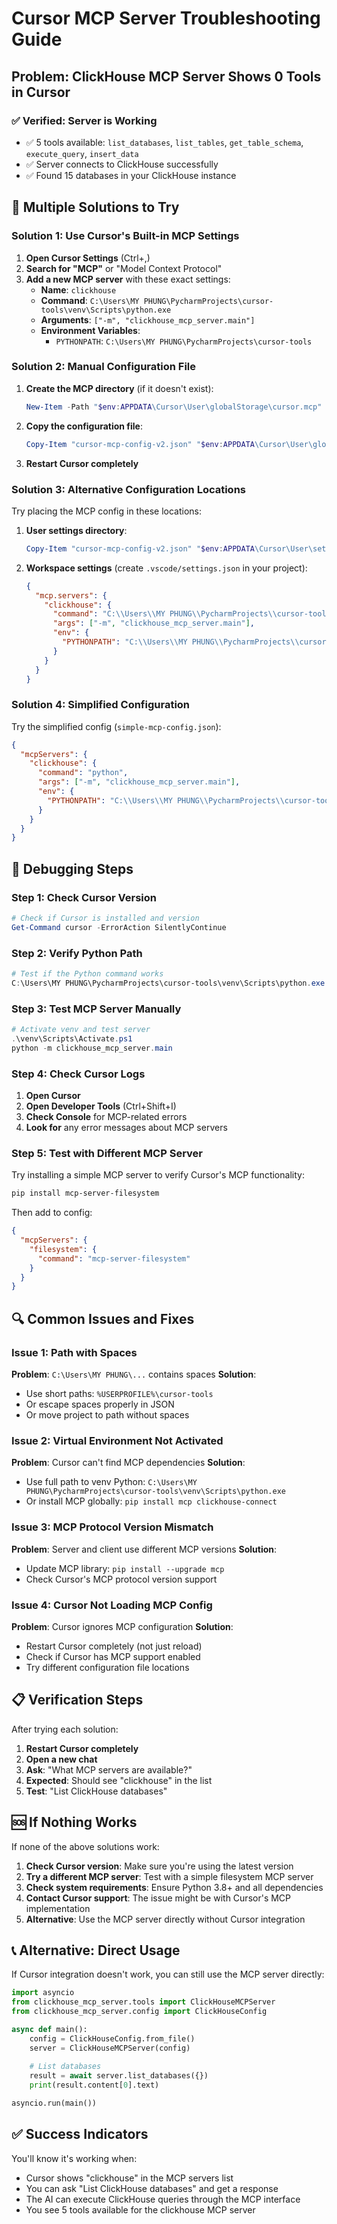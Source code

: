 # Cursor MCP Server Troubleshooting Guide

## Problem: ClickHouse MCP Server Shows 0 Tools in Cursor

### ✅ Verified: Server is Working
- ✅ 5 tools available: `list_databases`, `list_tables`, `get_table_schema`, `execute_query`, `insert_data`
- ✅ Server connects to ClickHouse successfully
- ✅ Found 15 databases in your ClickHouse instance

## 🔧 Multiple Solutions to Try

### Solution 1: Use Cursor's Built-in MCP Settings

1. **Open Cursor Settings** (Ctrl+,)
2. **Search for "MCP"** or "Model Context Protocol"
3. **Add a new MCP server** with these exact settings:
   - **Name**: `clickhouse`
   - **Command**: `C:\Users\MY PHUNG\PycharmProjects\cursor-tools\venv\Scripts\python.exe`
   - **Arguments**: `["-m", "clickhouse_mcp_server.main"]`
   - **Environment Variables**:
     - `PYTHONPATH`: `C:\Users\MY PHUNG\PycharmProjects\cursor-tools`

### Solution 2: Manual Configuration File

1. **Create the MCP directory** (if it doesn't exist):
   ```powershell
   New-Item -Path "$env:APPDATA\Cursor\User\globalStorage\cursor.mcp" -ItemType Directory -Force
   ```

2. **Copy the configuration file**:
   ```powershell
   Copy-Item "cursor-mcp-config-v2.json" "$env:APPDATA\Cursor\User\globalStorage\cursor.mcp\config.json"
   ```

3. **Restart Cursor completely**

### Solution 3: Alternative Configuration Locations

Try placing the MCP config in these locations:

1. **User settings directory**:
   ```powershell
   Copy-Item "cursor-mcp-config-v2.json" "$env:APPDATA\Cursor\User\settings.json"
   ```

2. **Workspace settings** (create `.vscode/settings.json` in your project):
   ```json
   {
     "mcp.servers": {
       "clickhouse": {
         "command": "C:\\Users\\MY PHUNG\\PycharmProjects\\cursor-tools\\venv\\Scripts\\python.exe",
         "args": ["-m", "clickhouse_mcp_server.main"],
         "env": {
           "PYTHONPATH": "C:\\Users\\MY PHUNG\\PycharmProjects\\cursor-tools"
         }
       }
     }
   }
   ```

### Solution 4: Simplified Configuration

Try the simplified config (`simple-mcp-config.json`):
```json
{
  "mcpServers": {
    "clickhouse": {
      "command": "python",
      "args": ["-m", "clickhouse_mcp_server.main"],
      "env": {
        "PYTHONPATH": "C:\\Users\\MY PHUNG\\PycharmProjects\\cursor-tools"
      }
    }
  }
}
```

## 🐛 Debugging Steps

### Step 1: Check Cursor Version
```powershell
# Check if Cursor is installed and version
Get-Command cursor -ErrorAction SilentlyContinue
```

### Step 2: Verify Python Path
```powershell
# Test if the Python command works
C:\Users\MY PHUNG\PycharmProjects\cursor-tools\venv\Scripts\python.exe -c "print('Python works')"
```

### Step 3: Test MCP Server Manually
```powershell
# Activate venv and test server
.\venv\Scripts\Activate.ps1
python -m clickhouse_mcp_server.main
```

### Step 4: Check Cursor Logs
1. **Open Cursor**
2. **Open Developer Tools** (Ctrl+Shift+I)
3. **Check Console** for MCP-related errors
4. **Look for** any error messages about MCP servers

### Step 5: Test with Different MCP Server
Try installing a simple MCP server to verify Cursor's MCP functionality:

```bash
pip install mcp-server-filesystem
```

Then add to config:
```json
{
  "mcpServers": {
    "filesystem": {
      "command": "mcp-server-filesystem"
    }
  }
}
```

## 🔍 Common Issues and Fixes

### Issue 1: Path with Spaces
**Problem**: `C:\Users\MY PHUNG\...` contains spaces
**Solution**: 
- Use short paths: `%USERPROFILE%\cursor-tools`
- Or escape spaces properly in JSON
- Or move project to path without spaces

### Issue 2: Virtual Environment Not Activated
**Problem**: Cursor can't find MCP dependencies
**Solution**:
- Use full path to venv Python: `C:\Users\MY PHUNG\PycharmProjects\cursor-tools\venv\Scripts\python.exe`
- Or install MCP globally: `pip install mcp clickhouse-connect`

### Issue 3: MCP Protocol Version Mismatch
**Problem**: Server and client use different MCP versions
**Solution**:
- Update MCP library: `pip install --upgrade mcp`
- Check Cursor's MCP protocol version support

### Issue 4: Cursor Not Loading MCP Config
**Problem**: Cursor ignores MCP configuration
**Solution**:
- Restart Cursor completely (not just reload)
- Check if Cursor has MCP support enabled
- Try different configuration file locations

## 📋 Verification Steps

After trying each solution:

1. **Restart Cursor completely**
2. **Open a new chat**
3. **Ask**: "What MCP servers are available?"
4. **Expected**: Should see "clickhouse" in the list
5. **Test**: "List ClickHouse databases"

## 🆘 If Nothing Works

If none of the above solutions work:

1. **Check Cursor version**: Make sure you're using the latest version
2. **Try a different MCP server**: Test with a simple filesystem MCP server
3. **Check system requirements**: Ensure Python 3.8+ and all dependencies
4. **Contact Cursor support**: The issue might be with Cursor's MCP implementation
5. **Alternative**: Use the MCP server directly without Cursor integration

## 📞 Alternative: Direct Usage

If Cursor integration doesn't work, you can still use the MCP server directly:

```python
import asyncio
from clickhouse_mcp_server.tools import ClickHouseMCPServer
from clickhouse_mcp_server.config import ClickHouseConfig

async def main():
    config = ClickHouseConfig.from_file()
    server = ClickHouseMCPServer(config)
    
    # List databases
    result = await server.list_databases({})
    print(result.content[0].text)

asyncio.run(main())
```

## ✅ Success Indicators

You'll know it's working when:
- Cursor shows "clickhouse" in the MCP servers list
- You can ask "List ClickHouse databases" and get a response
- The AI can execute ClickHouse queries through the MCP interface
- You see 5 tools available for the clickhouse MCP server 